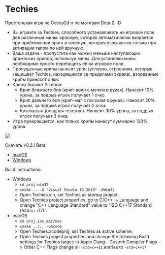 # Techies
Простенькая игра на Cocos2d-x по мотивам Dota 2. :D
- Вы играете за Techies, способного устанавливать на игровое поле две различные мины: красную, которая автоматически взорвется при приближении врага и зелёную, которая взрывается только при активации тапом по ней вручную. 
- Ваша задача - пропустить как можно меньше наступающих вражеских крипов, используя мины. Для установки мины необходимо просто перетащить её на игровое поле.
- Пропущенные крипы наносят урон (условно, строениям, которые защищает Techies, находящимся за пределами экрана), взорванные крипы приносят очки.
- Крипы бывают 3 типов:
  - Крип ближнего боя (крип-воин с мечом в руках). Наносит 10% урона, за подрыв игрок получает 1 очко.
  - Крип дальнего боя (крип-маг с посохом в руках). Наносит 20% урона, за подрыв игрок получает 2 очка.
  - Катапульта (осадная тележка). Наносит 30% урона, за подрыв игрок получает 3 очка.
- Игра прекращается, как только крипы нанесут суммарно 100% урона.

[![](https://j.gifs.com/NOxDjm.gif)](https://youtu.be/m7RbxXWPCR0)

Скачать v0.3.1 Beta:
- [macOS](https://github.com/kemiisto/Techies/releases/download/v0.3.1/Techies.macOS.zip)
- [Windows](https://github.com/kemiisto/Techies/releases/download/v0.3.1/Techies.Windows.zip)

Build instructions:
- Windows
  - `cd proj.win32`
  - `cmake .. -G "Visual Studio 16 2019" -AWin32`
  - Open Techies.sln, set Techies as startup project.
  - Open Techies project properties, go to C/C++ -> Language and change "C++ Language Standard" value to "ISO C++17 Standard (/std:c++17)".
- macOS
  - `cd proj.ios_mac/mac`
  - `cmake ../.. -GXcode`
  - Open Techies.xcodeproj, set Techies as active scheme.
  - Open Techies project properties and change the following Build settings for Techies target: in Apple Clang - Custom Compiler Flags -> Other C++ Flags change all `-std=c++11` entries to `-std=c++17`.
